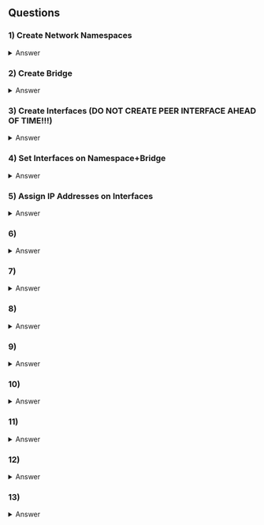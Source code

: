 ## Questions

### 1) Create Network Namespaces
<details> 
  <summary markdown="span">Answer</summary>

    root@controlplane:~# ip netns add J-1
    root@controlplane:~# ip netns add J-2
    root@controlplane:~# ip netns
    N-2
    N-1
</details>

### 2) Create Bridge
<details>
  <summary markdown="span">Answer</summary>

    root@controlplane:~# ip link add BR type bridge
    root@controlplane:~# ip link | grep BR:
    19: BR: <BROADCAST,MULTICAST> mtu 1500 qdisc noop state DOWN mode DEFAULT group default qlen 1000
</details>

### 3) Create Interfaces (DO NOT CREATE PEER INTERFACE AHEAD OF TIME!!!)
<details>
  <summary markdown="span">Answer</summary>

    root@controlplane:~# ip link add ETH-1 type veth peer name ETH-0
    root@controlplane:~# ip link | grep ETH
    16: ETH-1@ETH-0: <BROADCAST,MULTICAST,M-DOWN> mtu 1500 qdisc noop state DOWN mode DEFAULT group default qlen 1000
    17: ETH-0@ETH-1: <BROADCAST,MULTICAST,M-DOWN> mtu 1500 qdisc noop state DOWN mode DEFAULT group default qlen 1000

    // If you Create peer ahead of time, this might happen: 
    root@controlplane:~# ip link add ETH-0 type veth
    root@controlplane:~# ip link | grep ETH
    14: veth0@ETH-0: <BROADCAST,MULTICAST,M-DOWN> mtu 1500 qdisc noop state DOWN mode DEFAULT group default qlen 1000
    15: ETH-0@veth0: <BROADCAST,MULTICAST,M-DOWN> mtu 1500 qdisc noop state DOWN mode DEFAULT group default qlen 1000
</details>

### 4) Set Interfaces on Namespace+Bridge
<details>
  <summary markdown="span">Answer</summary>

    //////////////////// UP-TO-NOW ////////////////////
    root@controlplane:~# ip link | grep ETH
    20: ETH-0@ETH-1: <BROADCAST,MULTICAST,M-DOWN> mtu 1500 qdisc noop state DOWN mode DEFAULT group default qlen 1000
    21: ETH-1@ETH-0: <BROADCAST,MULTICAST,M-DOWN> mtu 1500 qdisc noop state DOWN mode DEFAULT group default qlen 1000

    //////////////////// NAMESPACE ////////////////////

    root@controlplane:~# ip link set ETH-1 netns N-1
    // NOTE: "ETH-1" is gone because it is no longer in the "default" namespace
    root@controlplane:~# ip link | grep ETH
    20: ETH-0@if21: <BROADCAST,MULTICAST> mtu 1500 qd
    
    //////////////////// BRIDGE ////////////////////

    // NOTE: see "master BR" in the listing now
    root@controlplane:~# ip link set ETH-0 master BR
    root@controlplane:~# ip link | grep ETH
    20: ETH-0@if21: <BROADCAST,MULTICAST> mtu 1500 qdisc noop master BR state DOWN mode DEFAULT group default qlen 1000
</details>

### 5) Assign IP Addresses on Interfaces
<details>
  <summary markdown="span">Answer</summary>

    ip -n N-1 addr add 192.168.15.1 dev ETH-1

</details>

### 6)
<details>
  <summary markdown="span">Answer</summary>

</details>

### 7)
<details>
  <summary markdown="span">Answer</summary>

</details>

### 8)
<details>
  <summary markdown="span">Answer</summary>

</details>

### 9)
<details>
  <summary markdown="span">Answer</summary>

</details>

### 10)
<details>
  <summary markdown="span">Answer</summary>

</details>

### 11)
<details>
  <summary markdown="span">Answer</summary>

</details>

### 12)
<details>
  <summary markdown="span">Answer</summary>

</details>

### 13)
<details>
  <summary markdown="span">Answer</summary>

</details>




